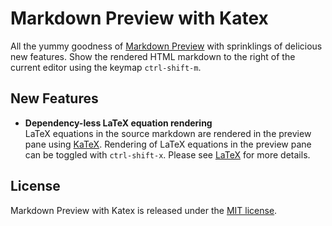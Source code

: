 # Markdown Preview with Katex

All the yummy goodness of
[Markdown Preview](https://github.com/atom/markdown-preview) with sprinklings of
delicious new features. Show the rendered HTML markdown to the right of the
current editor using the keymap `ctrl-shift-m`.

## New Features

- **Dependency-less LaTeX equation rendering**  
  LaTeX equations in the source markdown are rendered in the preview pane using [KaTeX](https://github.com/Khan/KaTeX).
  Rendering of LaTeX equations in the preview pane can be toggled with
  `ctrl-shift-x`. Please see [LaTeX](LATEX.md) for more details.

## License

Markdown Preview with Katex is released under the [MIT license](LICENSE.md).

